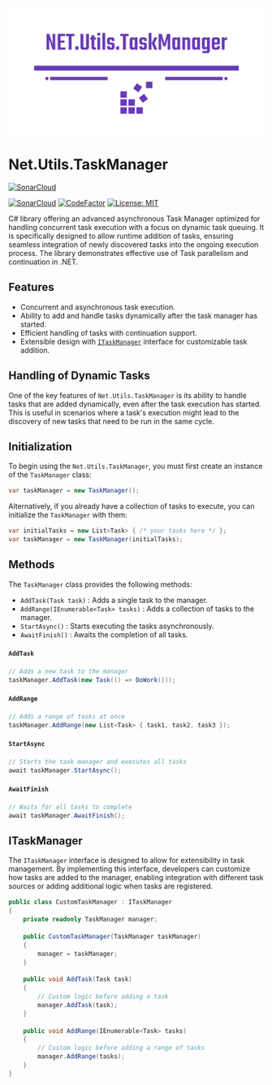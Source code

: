 ![Project logo](https://raw.githubusercontent.com/The-Poolz/Net.Utils.TaskManager/master/logo/1536x768.png)

# Net.Utils.TaskManager

[![SonarCloud](https://sonarcloud.io/images/project_badges/sonarcloud-white.svg)](https://sonarcloud.io/summary/new_code?id=The-Poolz_Net.Utils.TaskManager)

[![SonarCloud](https://github.com/The-Poolz/Net.Utils.TaskManager/actions/workflows/sonarcloud.yml/badge.svg)](https://github.com/The-Poolz/Net.Utils.TaskManager/actions/workflows/sonarcloud.yml)
[![CodeFactor](https://www.codefactor.io/repository/github/the-poolz/net.utils.taskmanager/badge)](https://www.codefactor.io/repository/github/the-poolz/net.utils.taskmanager)
[![License: MIT](https://img.shields.io/badge/License-MIT-orange.svg)](https://github.com/The-Poolz/Net.Utils.TaskManager/blob/master/LICENSE)

C# library offering an advanced asynchronous Task Manager optimized for handling concurrent task execution with a focus on dynamic task queuing.
It is specifically designed to allow runtime addition of tasks, ensuring seamless integration of newly discovered tasks into the ongoing execution process.
The library demonstrates effective use of Task parallelism and continuation in .NET.

## Features
- Concurrent and asynchronous task execution.
- Ability to add and handle tasks dynamically after the task manager has started.
- Efficient handling of tasks with continuation support.
- Extensible design with [`ITaskManager`](#itaskmanager) interface for customizable task addition.

## Handling of Dynamic Tasks

One of the key features of `Net.Utils.TaskManager` is its ability to handle tasks that are added dynamically, even after the task execution has started.
This is useful in scenarios where a task's execution might lead to the discovery of new tasks that need to be run in the same cycle.

## Initialization

To begin using the `Net.Utils.TaskManager`, you must first create an instance of the `TaskManager` class:
```csharp
var taskManager = new TaskManager();
```

Alternatively, if you already have a collection of tasks to execute, you can initialize the `TaskManager` with them:
```csharp
var initialTasks = new List<Task> { /* your tasks here */ };
var taskManager = new TaskManager(initialTasks);
```

## Methods

The `TaskManager` class provides the following methods:

- `AddTask(Task task)` : Adds a single task to the manager.
- `AddRange(IEnumerable<Task> tasks)` : Adds a collection of tasks to the manager.
- `StartAsync()` : Starts executing the tasks asynchronously.
- `AwaitFinish()` : Awaits the completion of all tasks.

#### `AddTask`
```csharp
// Adds a new task to the manager
taskManager.AddTask(new Task(() => DoWork()));
```

#### `AddRange`
```csharp
// Adds a range of tasks at once
taskManager.AddRange(new List<Task> { task1, task2, task3 });
```

#### `StartAsync`
```csharp
// Starts the task manager and executes all tasks
await taskManager.StartAsync();
```

#### `AwaitFinish`
```csharp
// Waits for all tasks to complete
await taskManager.AwaitFinish();
```

## ITaskManager

The `ITaskManager` interface is designed to allow for extensibility in task management.
By implementing this interface, developers can customize how tasks are added to the manager, enabling integration with different task sources or adding additional logic when tasks are registered.

```csharp
public class CustomTaskManager : ITaskManager
{
    private readonly TaskManager manager;

    public CustomTaskManager(TaskManager taskManager)
    {
        manager = taskManager;
    }

    public void AddTask(Task task)
    {
        // Custom logic before adding a task
        manager.AddTask(task);
    }

    public void AddRange(IEnumerable<Task> tasks)
    {
        // Custom logic before adding a range of tasks
        manager.AddRange(tasks);
    }
}
```
